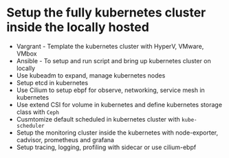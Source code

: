 # Setup the fully kubernetes cluster inside the locally hosted

- Vargrant - Template the kubernetes cluster with HyperV, VMware, VMbox
- Ansible - To setup and run script and bring up kubernetes cluster on locally
- Use kubeadm to expand, manage kubernetes nodes
- Setup etcd in kubernetes
- Use Cilium to setup ebpf for observe, networking, service mesh in kubernetes
- Use extend CSI for volume in kubernetes and define kubernetes storage class with `Ceph`
- Cusmtomize default scheduled in kubernetes cluster with `kube-scheduler`
- Setup the monitoring cluster inside the kubernetes with node-exporter, cadvisor, prometheus and grafana
- Setup tracing, logging, profiling with sidecar or use cilium-ebpf